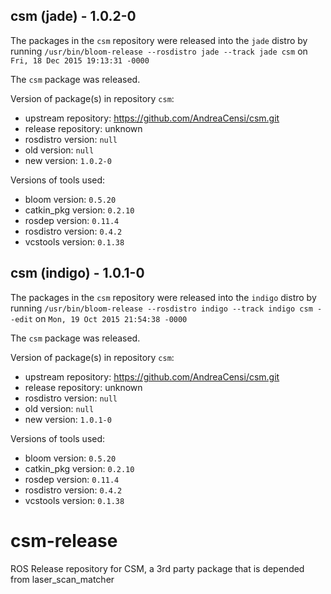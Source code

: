 ## csm (jade) - 1.0.2-0

The packages in the `csm` repository were released into the `jade` distro by running `/usr/bin/bloom-release --rosdistro jade --track jade csm` on `Fri, 18 Dec 2015 19:13:31 -0000`

The `csm` package was released.

Version of package(s) in repository `csm`:
- upstream repository: https://github.com/AndreaCensi/csm.git
- release repository: unknown
- rosdistro version: `null`
- old version: `null`
- new version: `1.0.2-0`

Versions of tools used:
- bloom version: `0.5.20`
- catkin_pkg version: `0.2.10`
- rosdep version: `0.11.4`
- rosdistro version: `0.4.2`
- vcstools version: `0.1.38`


## csm (indigo) - 1.0.1-0

The packages in the `csm` repository were released into the `indigo` distro by running `/usr/bin/bloom-release --rosdistro indigo --track indigo csm --edit` on `Mon, 19 Oct 2015 21:54:38 -0000`

The `csm` package was released.

Version of package(s) in repository `csm`:
- upstream repository: https://github.com/AndreaCensi/csm.git
- release repository: unknown
- rosdistro version: `null`
- old version: `null`
- new version: `1.0.1-0`

Versions of tools used:
- bloom version: `0.5.20`
- catkin_pkg version: `0.2.10`
- rosdep version: `0.11.4`
- rosdistro version: `0.4.2`
- vcstools version: `0.1.38`


# csm-release
ROS Release repository for CSM, a 3rd party package that is depended from laser_scan_matcher

